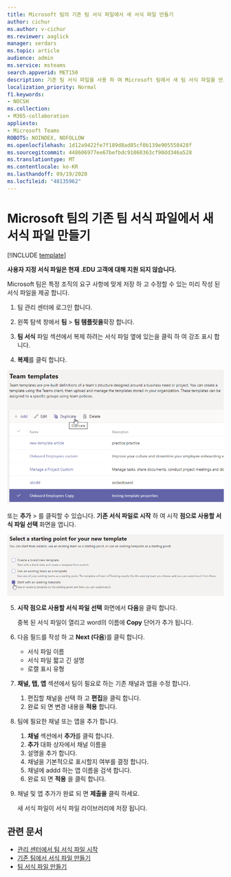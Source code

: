 ```yaml
---
title: Microsoft 팀의 기존 팀 서식 파일에서 새 서식 파일 만들기
author: cichur
ms.author: v-cichur
ms.reviewer: aaglick
manager: serdars
ms.topic: article
audience: admin
ms.service: msteams
search.appverid: MET150
description: 기존 팀 서식 파일을 사용 하 여 Microsoft 팀에서 새 팀 서식 파일을 만드는 방법에 대해 알아봅니다.
localization_priority: Normal
f1.keywords:
- NOCSH
ms.collection:
- M365-collaboration
appliesto:
- Microsoft Teams
ROBOTS: NOINDEX, NOFOLLOW
ms.openlocfilehash: 1d12a9422fe7f189d8ad85cf0b139e905550428f
ms.sourcegitcommit: 448606977ee67befbdc91060363cf90dd346a528
ms.translationtype: MT
ms.contentlocale: ko-KR
ms.lasthandoff: 09/19/2020
ms.locfileid: "48135962"
---
```

# <a name="create-a-new-template-from-an-existing-team-template-in-microsoft-teams"></a>Microsoft 팀의 기존 팀 서식 파일에서 새 서식 파일 만들기

[!INCLUDE [template](includes/preview-feature.md)]

**사용자 지정 서식 파일은 현재 .EDU 고객에 대해 지원 되지 않습니다.**

Microsoft 팀은 특정 조직의 요구 사항에 맞게 저장 하 고 수정할 수 있는 미리 작성 된 서식 파일을 제공 합니다.

1. 팀 관리 센터에 로그인 합니다.

2. 왼쪽 탐색 창에서 **팀**  >  **팀 템플릿을**확장 합니다.

3. **팀 서식** 파일 섹션에서 복제 하려는 서식 파일 옆에 있는을 클릭 하 여 강조 표시 합니다.

4. **복제**를 클릭 합니다.

![추가가 강조 표시 된 팀 서식 파일 대화 상자 이미지입니다.](media/template-duplicate.png)

또는 **추가**  >  를 클릭할 수 있습니다. **기존 서식 파일로 시작** 하 여 시작 **점으로 사용할 서식 파일 선택** 화면을 엽니다.

![기존 서식 파일이 강조 표시 된 상태로 시작 하는 팀 서식 파일 시작 화면 이미지](media/template-start-existing-template.png)

5. **시작 점으로 사용할 서식 파일 선택** 화면에서 **다음**을 클릭 합니다.

    중복 된 서식 파일이 열리고 word의 이름에 **Copy** 단어가 추가 됩니다.

6. 다음 필드를 작성 하 고 **Next (다음**)를 클릭 합니다.
    - 서식 파일 이름
    - 서식 파일 짧고 긴 설명
    - 로캘 표시 유형  

7. **채널, 탭, 앱** 섹션에서 팀이 필요로 하는 기존 채널과 앱을 수정 합니다.

    1. 편집할 채널을 선택 하 고 **편집**을 클릭 합니다.
    2. 완료 되 면 변경 내용을 **적용** 합니다.

8. 팀에 필요한 채널 또는 앱을 추가 합니다.

    1. **채널** 섹션에서 **추가**를 클릭 합니다.
    2. **추가** 대화 상자에서 채널 이름을
    3. 설명을 추가 합니다.
    4. 채널을 기본적으로 표시할지 여부를 결정 합니다.
    5. 채널에 addd 하는 앱 이름을 검색 합니다.
    6. 완료 되 면 **적용** 을 클릭 합니다.

7. 채널 및 앱 추가가 완료 되 면 **제출을** 클릭 하세요.

    새 서식 파일이 서식 파일 라이브러리에 저장 됩니다.

## <a name="related-articles"></a>관련 문서

- [관리 센터에서 팀 서식 파일 시작](get-started-with-teams-templates-in-the-admin-console.md)
- [기존 팀에서 서식 파일 만들기](create-template-from-existing-team.md)
- [팀 서식 파일 만들기](create-a-team-template.md)